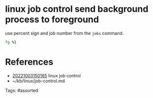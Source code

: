 # linux job control send background process to foreground
use percent sign and job number from the `jobs` command.
```bash
fg %1
```

# References
- [20221003150165](/zet/20221003150165/README.md) linux job control
- ~/kb/linux/job-control.md

Tags:
    #assorted
